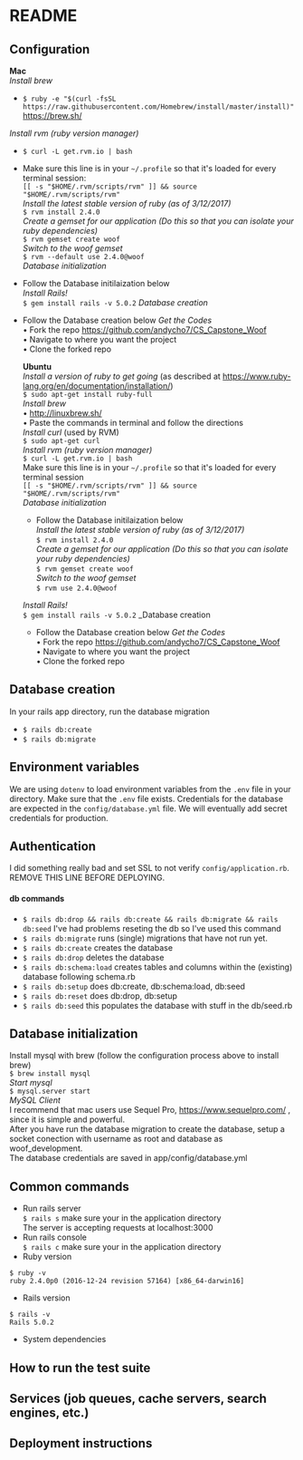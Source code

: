 # README

## Configuration  
  **Mac**  
  _Install brew_  
  * `$ ruby -e "$(curl -fsSL https://raw.githubusercontent.com/Homebrew/install/master/install)"` https://brew.sh/  

  _Install rvm (ruby version manager)_  
* `$ curl -L get.rvm.io | bash`  
* Make sure this line is in your `~/.profile` so that it's loaded for every terminal session:  
   `[[ -s "$HOME/.rvm/scripts/rvm" ]] && source "$HOME/.rvm/scripts/rvm"`  
  _Install the latest stable version of ruby (as of 3/12/2017)_  
	`$ rvm install 2.4.0`  
  _Create a gemset for our application (Do this so that you can isolate your ruby dependencies)_  
	`$ rvm gemset create woof`  
  _Switch to the woof gemset_  
	`$ rvm --default use 2.4.0@woof`  
  _Database initialization_  
* Follow the Database initilaization below  
  _Install Rails!_  
	`$ gem install rails -v 5.0.2`
  _Database creation_  
* Follow the Database creation below
  _Get the Codes_  
	• Fork the repo https://github.com/andycho7/CS_Capstone_Woof  
	• Navigate to where you want the project  
	• Clone the forked repo  
  
  **Ubuntu**  
  _Install a version of ruby to get going_ (as described at https://www.ruby-lang.org/en/documentation/installation/)  
	 `$ sudo apt-get install ruby-full`  
  _Install brew_  
	• http://linuxbrew.sh/  
	• Paste the commands in terminal and follow the directions  
  _Install curl_ (used by RVM)  
	`$ sudo apt-get curl`  
  _Install rvm (ruby version manager)_  
`$ curl -L get.rvm.io | bash`  
	Make sure this line is in your `~/.profile` so that it's loaded for every terminal session  
`[[ -s "$HOME/.rvm/scripts/rvm" ]] && source "$HOME/.rvm/scripts/rvm"`  
  _Database initialization_
  * Follow the Database initilaization below  
  _Install the latest stable version of ruby (as of 3/12/2017)_  
	`$ rvm install 2.4.0`  
  _Create a gemset for our application (Do this so that you can isolate your ruby dependencies)_  
	`$ rvm gemset create woof`  
  _Switch to the woof gemset_  
	`$ rvm use 2.4.0@woof`  

  _Install Rails!_  
	`$ gem install rails -v 5.0.2`
  _Database creation  
  * Follow the Database creation below
  _Get the Codes_  
	• Fork the repo https://github.com/andycho7/CS_Capstone_Woof  
	• Navigate to where you want the project  
	• Clone the forked repo  
## Database creation
In your rails app directory, run the database migration  
* `$ rails db:create`  
* `$ rails db:migrate`  
## Environment variables  
We are using `dotenv` to load environment variables from the `.env` file in your directory. Make sure that the `.env` file exists. Credentials for the database are expected in the `config/database.yml` file. We will eventually add secret credentials for production. 
## Authentication 
I did something really bad and set SSL to not verify `config/application.rb`. REMOVE THIS LINE BEFORE DEPLOYING. 
#### db commands  
* `$ rails db:drop && rails db:create && rails db:migrate && rails db:seed` I've had problems reseting the db so I've used this command
* `$ rails db:migrate` runs (single) migrations that have not run yet.  
* `$ rails db:create` creates the database  
* `$ rails db:drop` deletes the database  
* `$ rails db:schema:load` creates tables and columns within the (existing) database following schema.rb  
* `$ rails db:setup` does db:create, db:schema:load, db:seed  
* `$ rails db:reset` does db:drop, db:setup  
* `$ rails db:seed` this populates the database with stuff in the db/seed.rb  
## Database initialization
Install mysql with brew (follow the configuration process above to install brew)  
  	`$ brew install mysql`  
  _Start mysql_  
  	`$ mysql.server start`  
_MySQL Client_  
	I recommend that mac users use Sequel Pro, https://www.sequelpro.com/ , since it is simple and powerful.  
	After you have run the database migration to create the database, setup a socket conection with username as root and database as woof_development.  
	The database credentials are saved in app/config/database.yml  
## Common commands  
* Run rails server  
`$ rails s` make sure your in the application directory  
The server is accepting requests at localhost:3000  
* Run rails console  
`$ rails c` make sure your in the application directory
* Ruby version  
```
$ ruby -v
ruby 2.4.0p0 (2016-12-24 revision 57164) [x86_64-darwin16]
```
* Rails version  
```
$ rails -v
Rails 5.0.2
```  
* System dependencies

## How to run the test suite

## Services (job queues, cache servers, search engines, etc.)

## Deployment instructions

